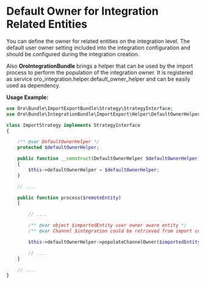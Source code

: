 <a id="dev-integrations-integrations-default-owner"></a>

# Default Owner for Integration Related Entities

You can define the owner for related entities on the integration level.
The default user owner setting included into the integration configuration and should be configured during the integration creation.

Also **OroIntegrationBundle** brings a helper that can be used by the import process to perform the population of the integration owner.
It is registered as service oro_integration.helper.default_owner_helper and can be easily used as dependency.

**Usage Example:**

```php
use Oro\Bundle\ImportExportBundle\Strategy\StrategyInterface;
use Oro\Bundle\IntegrationBundle\ImportExport\Helper\DefaultOwnerHelper;

class ImportStrategy implements StrategyInterface
{

    /** @var DefaultOwnerHelper */
    protected $defaultOwnerHelper;

    public function __construct(DefaultOwnerHelper $defaultOwnerHelper)
    {
        $this->defaultOwnerHelper = $defaultOwnerHelper;
    }

    // ....

    public function process($remoteEntity)
    {

        // ....

        /** @var object $importedEntity user owner aware entity */
        /** @var Channel $integration could be retrieved from import context */

        $this->defaultOwnerHelper->populateChannelOwner($importedEntity, $integration);

        // ....
    }

    // ....
}
```
